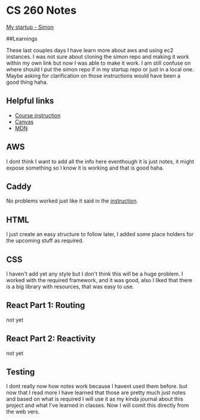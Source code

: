 # CS 260 Notes

[My startup - Simon](https://simon.cs260.click)

##Learnings

These last couples days I have learn more about aws and using ec2 instances. I was not sure about cloning the simon repo and making it work within my own link but now I was able to make it work. I am still confuse on where should I put the simon repo if in my startup repo or just in a local one. Maybe asking for clarification on those instructions would have been a good thing haha. 



## Helpful links

- [Course instruction](https://github.com/webprogramming260)
- [Canvas](https://byu.instructure.com)
- [MDN](https://developer.mozilla.org)

## AWS

I dont think I want to add all the info here eventhough it is just notes, it might expose something so I know it is working and that is good haha.

## Caddy

No problems worked just like it said in the [instruction](https://github.com/webprogramming260/.github/blob/main/profile/webServers/https/https.md).

## HTML

I just create an easy structure to follow later, I added some place holders for the upcoming stuff as required. 

## CSS

I haven't add yet any style but I don't think this will be a huge problem. I worked with the required framework, and it was good, also I liked that there is a big library with resources, that was easy to use. 

## React Part 1: Routing

not yet
## React Part 2: Reactivity

not yet
## Testing

I dont really now how notes work because I havent used them before.  but now that I read more I have learned that those are pretty much just notes and based on what is required I will use it as my kinda journal about this project and what I've learned in classes. Now I will comit this directly from the web vers. 

